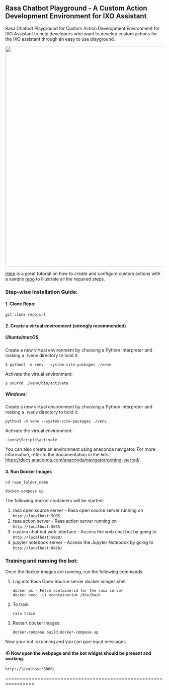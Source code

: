 ## Rasa Chatbot Playground - A Custom Action Development Environment for IXO Assistant

Rasa Chatbot Playground for Custom Action Development Environment for IXO Assistant to help developers who want to develop custom actions for the IXO assistant through an easy to use playground.
<div style="text-align: center;">
<img src="voff.gif"  width="700"> </img>
</div>

[Here](https://www.youtube.com/watch?v=VcbfcsjBBIg) is a great tutorial on how to create and configure custom actions with a sample 
[repo](https://github.com/RasaHQ/conversational-ai-course-3.x) to illustrate all the required steps.

### Step-wise Installation Guide:
#### 1. Clone Repo:
`git clone repo_url`

#### 2. Create a virtual environment (strongly recommended)
   ##### Ubuntu/macOS
   Create a new virtual environment by choosing a Python interpreter and making a ./venv directory to hold it:
   
    $ python3 -m venv --system-site-packages ./venv

   Activate the virtual environment:
   
    $ source ./venv/bin/activate

  ##### Windows:
   Create a new virtual environment by choosing a Python interpreter and making a .\venv directory to hold it:
   
    python3 -m venv --system-site-packages ./venv
   
   Activate the virtual environment:
   
    .\venv\Scripts\activate

   You can also create an environment using anaconda navigator. For more information, refer to the documentation in the link.
   https://docs.anaconda.com/anaconda/navigator/getting-started/ 

#### 3. Run Docker Images
`cd repo_folder_name`

`docker-compose up`

The following docker containers will be started:
1. rasa open source server - Rasa open source server running on `http://localhost:5005`
2. rasa action server - Rasa action server running on `http://localhost:5055`
3. custom chat bot web interface - Access the web chat bot by going to `http://localhost:5000/`
4. jupyter notebook server - Access the Jupyter Notebook by going to `http://localhost:8888/`

### Training and running the bot:

Once the docker images are running, run the following commands.
1) Log into Rasa Open Source server docker images shell
        
       docker ps - Fetch containerid for the rasa server 
       docker exec -ti <containerid> /bin/bash
       

3) To train:
      
       rasa train
 
4) Restart docker images:
     
       docker-compose build;docker-compose up
 
Now your bot is running and you can give input messages.
 

#### 4) Now open the webpage and the bot widget should be present and working.

`http://localhost:5000/`

================================================================
 




